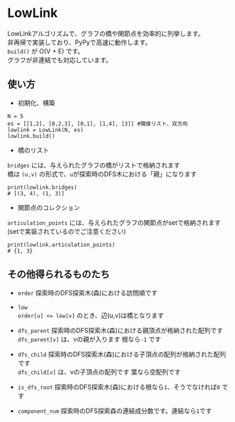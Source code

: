 # LowLink

LowLinkアルゴリズムで、グラフの橋や関節点を効率的に列挙します。  
非再帰で実装しており、PyPyで高速に動作します。  
`build()` が O(V + E) です。  
グラフが非連結でも対応しています。  

## 使い方

* 初期化、構築

```
N = 5
es = [[1,2], [0,2,3], [0,1], [1,4], [3]] #隣接リスト、双方向
lowlink = LowLink(N, es)
lowlink.build()
``` 

* 橋のリスト

`bridges` には、与えられたグラフの橋がリストで格納されます  
橋は `(u,v)` の形式で、`u`が探索時のDFS木における「親」になります  
```
print(lowlink.bridges)
# [(3, 4), (1, 3)]
```

* 関節点のコレクション

`articulation_points` には、与えられたグラフの関節点がsetで格納されます  
(setで実装されているのでご注意ください)  

```
print(lowlink.articulation_points)
# {1, 3}
```

## その他得られるものたち

* `order`
探索時のDFS探索木(森)における訪問順です  

* `low`  
`order[u] <= low[v]` のとき、辺(u,v)は橋となります  

* `dfs_parent`
探索時のDFS探索木(森)における親頂点が格納された配列です  
`dfs_parent[v]` は、vの親が入ります 根なら`-1` です  

* `dfs_child`
探索時のDFS探索木(森)における子頂点の配列が格納された配列です  
`dfs_child[v]` は、vの子頂点の配列です 葉なら空配列です  

* `is_dfs_root`
探索時のDFS探索木(森)における根なら`1`、そうでなければ`0` です  

* `component_num`
探索時のDFS探索森の連結成分数です。連結なら`1`です  



